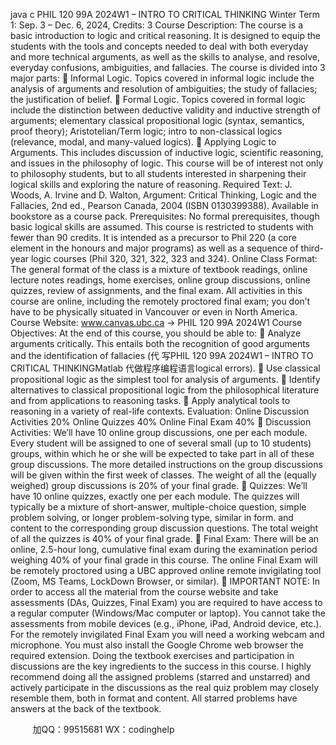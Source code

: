 java c
PHIL 120 99A 2024W1 – INTRO TO CRITICAL THINKING
Winter Term 1: Sep. 3 – Dec. 6, 2024, Credits: 3
Course Description:
The course is a basic introduction to logic and critical reasoning. It is designed to equip the students with the tools and concepts needed to deal with both everyday and more technical arguments, as well as the skills to analyse, and resolve, everyday confusions, ambiguities, and fallacies. The course is divided into 3 major parts:
 Informal Logic. Topics covered in informal logic include the analysis of arguments and resolution of ambiguities; the study of fallacies; the justification of belief.
 Formal Logic. Topics covered in formal logic include the distinction between deductive validity and inductive strength of arguments; elementary classical propositional logic (syntax, semantics, proof theory); Aristotelian/Term logic; intro to non-classical logics (relevance, modal, and many-valued logics).
 Applying Logic to Arguments. This includes discussion of inductive logic, scientific reasoning, and issues in the philosophy of logic.
This course will be of interest not only to philosophy students, but to all students interested in sharpening their logical skills and exploring the nature of reasoning.
Required Text:
J. Woods, A. Irvine and D. Walton, Argument: Critical Thinking, Logic and the Fallacies, 2nd ed., Pearson Canada, 2004 (ISBN 0130399388). Available in bookstore as a course pack.
Prerequisites:
No formal prerequisites, though basic logical skills are assumed. This course is restricted to students with fewer than 90 credits. It is intended as a precursor to Phil 220 (a core element in the honours and major programs) as well as a sequence of third-year logic courses (Phil 320, 321, 322, 323 and 324).
Online Class Format:
The general format of the class is a mixture of textbook readings, online lecture notes readings, home exercises, online group discussions, online quizzes, review of assignments, and the final exam. All activities in this course are online, including the remotely proctored final exam; you don’t have to be physically situated in Vancouver or even in North America.
Course Website: www.canvas.ubc.ca → PHIL 120 99A 2024W1
Course Objectives:
At the end of this course, you should be able to:
 Analyze arguments critically. This entails both the recognition of good arguments and the identification of fallacies (代 写PHIL 120 99A 2024W1 – INTRO TO CRITICAL THINKINGMatlab
代做程序编程语言logical errors).
 Use classical propositional logic as the simplest tool for analysis of arguments.
 Identify alternatives to classical propositional logic from the philosophical literature and from applications to reasoning tasks.
 Apply analytical tools to reasoning in a variety of real-life contexts.
Evaluation:
Online Discussion Activities 20%
Online Quizzes 40%
Online Final Exam 40%
 Discussion Activities: We’ll have 10 online group discussions, one per each module. Every student will be assigned to one of several small (up to 10 students) groups, within which he or she will be expected to take part in all of these group discussions. The more detailed instructions on the group discussions will be given within the first week of classes. The weight of all the (equally weighed) group discussions is 20% of your final grade.
 Quizzes: We’ll have 10 online quizzes, exactly one per each module. The quizzes will typically be a mixture of short-answer, multiple-choice question, simple problem solving, or longer problem-solving type, similar in form. and content to the corresponding group discussion questions. The total weight of all the quizzes is 40% of your final grade.
 Final Exam: There will be an online, 2.5-hour long, cumulative final exam during the examination period weighing 40% of your final grade in this course. The online Final Exam will be remotely proctored using a UBC approved online remote invigilating tool (Zoom, MS Teams, LockDown Browser, or similar).
 IMPORTANT NOTE: In order to access all the material from the course website and take assessments (DAs, Quizzes, Final Exam) you are required to have access to a regular computer (Windows/Mac computer or laptop). You cannot take the assessments from mobile devices (e.g., iPhone, iPad, Android device, etc.). For the remotely invigilated Final Exam you will need a working webcam and microphone. You must also install the Google Chrome web browser  the required extension.
Doing the textbook exercises and participation in discussions are the key ingredients to the success in this course. I highly recommend doing all the assigned problems (starred and unstarred) and actively participate in the discussions as the real quiz problem may closely resemble them, both in format and content. All starred problems have answers at the back of the textbook.





         
加QQ：99515681  WX：codinghelp
